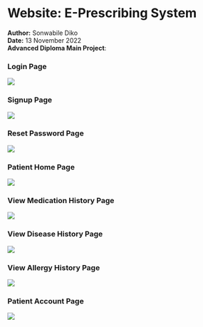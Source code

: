 # Website: E-Prescribing System
<b>Author:</b> Sonwabile Diko<br>
<b>Date:</b> 13 November 2022<br>
<b>Advanced Diploma Main Project</b>:<br>
### Login Page
<img src="https://github.com/SKDiko/Website/assets/93092941/c63dfb3d-4f22-43c2-ba31-5ade9f609d57"><br>
### Signup Page
<img src="https://github.com/SKDiko/Website/assets/93092941/2c24c682-6c6f-4914-aca5-7851f07e9ba5"><br>
### Reset Password Page
<img src="https://github.com/SKDiko/Website/assets/93092941/b7f12b68-711b-4401-8e98-da860475dbd0"><br>
### Patient Home Page
<img src="https://github.com/SKDiko/Website/assets/93092941/09848390-74e6-40c5-ba06-afc9d0e3acbe"><br>
### View Medication History Page
<img src="https://github.com/SKDiko/Website/assets/93092941/5301c1af-883d-442d-b453-9098caad6a4c"><br>
### View Disease History Page
<img src="https://github.com/SKDiko/Website/assets/93092941/3da4d851-cb6b-448e-ab11-3003863dbb52"><br>
### View Allergy History Page
<img src="https://github.com/SKDiko/Website/assets/93092941/8daa9b89-fed1-45fb-adc1-60cce65f7ca8"><br>
### Patient Account Page
<img src="https://github.com/SKDiko/Website/assets/93092941/b8b2f63f-1706-4822-807c-a04263aeb743"><br>



